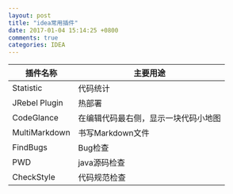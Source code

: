 ```yaml
---
layout: post
title: "idea常用插件"
date: 2017-01-04 15:14:25 +0800
comments: true
categories: IDEA
---
```




|插件名称                        |主要用途|
|-------------------------------|------------------|
|Statistic |代码统计|
|JRebel Plugin|热部署|
|CodeGlance|在编辑代码最右侧，显示一块代码小地图|
|MultiMarkdown|书写Markdown文件|
|FindBugs|Bug检查|
|PWD|java源码检查|
|CheckStyle|代码规范检查|
